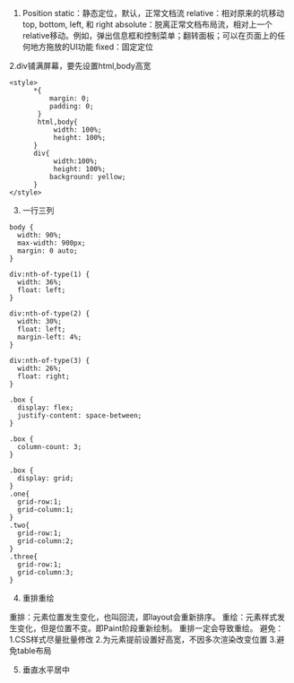 
1. Position
static：静态定位，默认，正常文档流
relative：相对原来的坑移动top, bottom, left, 和 right 
absolute：脱离正常文档布局流，相对上一个relative移动。例如，弹出信息框和控制菜单；翻转面板；可以在页面上的任何地方拖放的UI功能
fixed：固定定位

2.div铺满屏幕，要先设置html,body高宽


```
<style>
      *{
          margin: 0;
          padding: 0;
       }
       html,body{
           width: 100%;
           height: 100%;
      }
      div{
           width:100%;
           height: 100%;
          background: yellow;
      }
</style>
```
  
3. 一行三列


```
body {
  width: 90%;
  max-width: 900px;
  margin: 0 auto;
}

div:nth-of-type(1) {
  width: 36%;
  float: left;
}

div:nth-of-type(2) {
  width: 30%;
  float: left;
  margin-left: 4%;
}

div:nth-of-type(3) {
  width: 26%;
  float: right;
}
```
```
.box {
  display: flex;
  justify-content: space-between;
}
```
```
.box {
  column-count: 3;
}
```
```
.box {
  display: grid;
}
.one{
  grid-row:1;
  grid-column:1;
}
.two{
  grid-row:1;
  grid-column:2;
}
.three{
  grid-row:1;
  grid-column:3;
}
```

4. 重排重绘

重排：元素位置发生变化，也叫回流，即layout会重新排序。
重绘：元素样式发生变化，但是位置不变。即Paint阶段重新绘制。
重排一定会导致重绘。
避免：
  1.CSS样式尽量批量修改
  2.为元素提前设置好高宽，不因多次渲染改变位置
  3.避免table布局

5. 垂直水平居中
